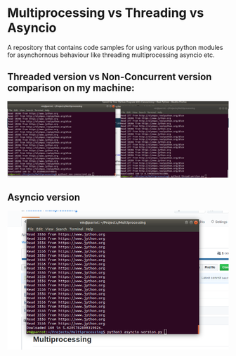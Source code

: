 # Multiprocessing vs Threading vs Asyncio
A repository that contains code samples for using various python modules for asynchornous behaviour like threading multiprocessing asyncio etc.
## Threaded version vs Non-Concurrent version comparison on my machine:
![alt text](https://github.com/vcode11/Multiprocessing/blob/master/assets/normal-vs-thread.png)
## Asyncio version 
![alt_text](https://github.com/vcode11/Multiprocessing/blob/master/assets/asyncio.png)
